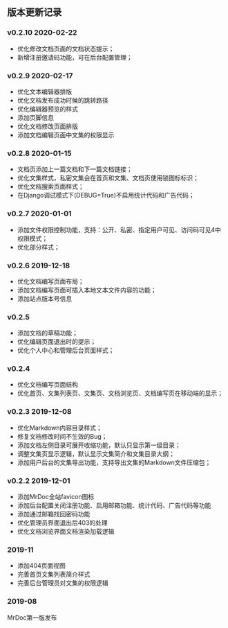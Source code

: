 ## 版本更新记录

### v0.2.10 2020-02-22

- 优化修改文档页面的文档状态提示；
- 新增注册邀请码功能，可在后台配置管理；

### v0.2.9 2020-02-17

- 优化文本编辑器排版
- 优化文档发布成功时候的跳转路径
- 优化编辑器预览的样式
- 添加页脚信息
- 优化文档修改页面排版
- 添加文档编辑页面中文集的权限显示


### v0.2.8 2020-01-15

- 文档页添加上一篇文档和下一篇文档链接；
- 优化文集样式，私密文集会在首页和文集、文档页使用锁图标标识；
- 优化文档搜索页面样式；
- 在Django调试模式下(DEBUG=True)不启用统计代码和广告代码；

### v0.2.7 2020-01-01

- 添加文件权限控制功能，支持：公开、私密、指定用户可见、访问码可见4中权限模式；
- 优化部分样式；

### v0.2.6 2019-12-18

- 优化文档编写页面布局；
- 添加文档编写页面可插入本地文本文件内容的功能；
- 添加站点版本号信息

### v0.2.5

- 添加文档的草稿功能；
- 优化编辑页面退出时的提示；
- 优化个人中心和管理后台页面样式；

### v0.2.4 

- 优化文档编写页面结构
- 优化首页、文集列表页、文集页、文档浏览页、文档编写页在移动端的显示；

### v0.2.3 2019-12-08

- 优化Markdown内容目录样式；
- 修复文档修改时间不生效的Bug；
- 添加文档左侧目录可展开收缩功能，默认只显示第一级目录；
- 调整文集页显示逻辑，默认显示文集简介和文集目录大纲；
- 添加用户后台的文集导出功能，支持导出文集的Markdown文件压缩包；


### v0.2.2 2019-12-01

- 添加MrDoc全站favicon图标
- 添加后台配置关闭注册功能、启用邮箱功能、统计代码、广告代码等功能
- 添加通过邮箱找回密码功能
- 优化管理员界面退出后403的处理
- 优化文档浏览界面文档渲染加载逻辑

### 2019-11

- 添加404页面视图
- 完善首页文集列表简介样式
- 完善后台管理员对文集的权限逻辑

### 2019-08
MrDoc第一版发布

